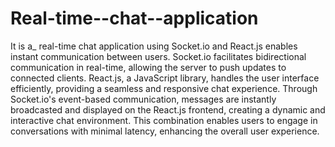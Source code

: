 # Real-time--chat--application

It is a_ real-time chat application using Socket.io and React.js enables instant communication between users. Socket.io facilitates bidirectional communication in real-time, allowing the server to push updates to connected clients. React.js, a JavaScript library, handles the user interface efficiently, providing a seamless and responsive chat experience. Through Socket.io's event-based communication, messages are instantly broadcasted and displayed on the React.js frontend, creating a dynamic and interactive chat environment. This combination enables users to engage in conversations with minimal latency, enhancing the overall user experience.




